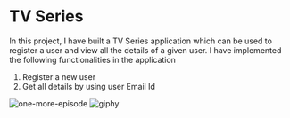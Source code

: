 # TV Series

In this project, I have built a TV Series application which can be used to register a user and view all the details of a given user. I have implemented the following functionalities in the application
1. Register a new user 
2. Get all details by using user Email Id

![one-more-episode](https://user-images.githubusercontent.com/106817047/211498177-5c3701ed-3b5a-4dcc-a8af-88ef21d21565.gif)
![giphy](https://user-images.githubusercontent.com/106817047/211498468-d5ed15f2-76f6-440c-bf08-c6f2a5e9d679.gif)
